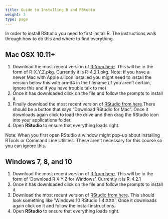 ```yaml
---
title: Guide to Installing R and RStudio
weight: 3
type: page
---
```


In order to install RStudio you need to first install R. The instructions walk through how to do this and where to find everything.

Mac OSX 10.11+
------
1. Download the most recent version of [R from here](https://cran.r-project.org/bin/macosx/). This will be in the form of R-X.Y.Z.pkg. Currently it is R-4.2.1.pkg. Note: If you have a newer Mac with Apple silicon installed you might need to install the version below this with arm64 in the filename (if you aren’t certain, ignore this and if you have trouble talk to me)
2. Once it has downloaded click on the file and follow the prompts to install it.
3. Finally download the most recent version of [RStudio from here](https://www.rstudio.com/products/rstudio/download/#download).There should be a button that says “Download RStudio for Mac”. Once it downloads again click to load the drive and then drag the RStudio icon into your applications folder.
4. Open **RStudio** to ensure that everything loads right.

Note: When you first open RStudio a window might pop-up about installing RTools or Command Line Utilities. These aren’t necessary for this course so you can ignore this. 

Windows 7, 8, and 10
------
1. Download the most recent version of [R from here](https://cran.r-project.org/bin/windows/base/). This will be in the form of ‘Download R X.Y.Z for Windows’. Currently it is R-4.2.1
2. Once it has downloaded click on the file and follow the prompts to install it.
4. Download the most recent version of [RStudio from here](https://www.rstudio.com/products/rstudio/download/#download). This should look something like 'Windows 10 RStudio 1.4.XXX'. Once it downloads again click on it and follow the install instructions.
5. Open **RStudio** to ensure that everything loads right.
